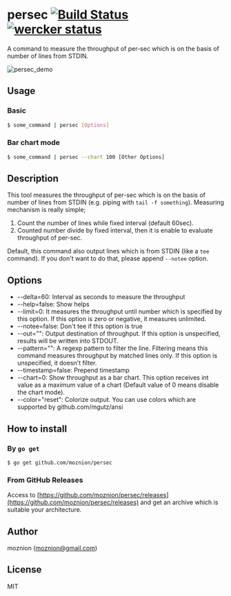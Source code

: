 persec [![Build Status](https://travis-ci.org/moznion/persec.svg?branch=master)](https://travis-ci.org/moznion/persec) [![wercker status](https://app.wercker.com/status/58831f8aea401a8e2209351e359988f8/s/master "wercker status")](https://app.wercker.com/project/bykey/58831f8aea401a8e2209351e359988f8)
==

A command to measure the throughput of per-sec which is on the basis of number of lines from STDIN.

![persec_demo](https://dl.dropboxusercontent.com/u/14832699/persec.gif)

Usage
--

### Basic

```sh
$ some_command | persec [Options]
```

### Bar chart mode

```sh
$ some_command | persec --chart 100 [Other Options]
```

Description
--

This tool measures the throughput of per-sec which is on the basis of number of lines from STDIN (e.g. piping with `tail -f something`).
Measuring mechanism is really simple;

1. Count the number of lines while fixed interval (default 60sec).
2. Counted number divide by fixed interval, then it is enable to evaluate throughput of per-sec.

Default, this command also output lines which is from STDIN (like a `tee` command).
If you don't want to do that, please append `--notee` option.

Options
--

-  --delta=60: Interval as seconds to measure the throughput
-  --help=false: Show helps
-  --limit=0: It measures the throughput until number which is specified by this option. If this option is zero or negative, it measures unlimited.
-  --notee=false: Don't tee if this option is true
-  --out="": Output destination of throughput. If this option is unspecified, results will be written into STDOUT.
-  --pattern="": A regexp pattern to filter the line. Filtering means this command measures throughput by matched lines only. If this option is unspecified, it doesn't filter.
-  --timestamp=false: Prepend timestamp
-  --chart=0: Show throughput as a bar chart. This option receives int value as a maximum value of a chart (Default value of 0 means disable the chart mode).
- --color="reset": Colorize output. You can use colors which are supported by github.com/mgutz/ansi

How to install
--

### By `go get`

```
$ go get github.com/moznion/persec
```

### From GitHub Releases

Access to [https://github.com/moznion/persec/releases](https://github.com/moznion/persec/releases)
and get an archive which is suitable your architecture.

Author
--

moznion (<moznion@gmail.com>)

License
--

MIT

